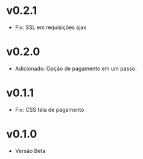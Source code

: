# v0.2.1

* Fix: SSL em requisições ajax

# v0.2.0

* Adicionado: Opção de pagamento em um passo.

# v0.1.1

* Fix: CSS tela de pagamento

# v0.1.0

* Versão Beta